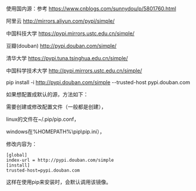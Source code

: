 
使用国内源：参考 https://www.cnblogs.com/sunnydou/p/5801760.html

阿里云 http://mirrors.aliyun.com/pypi/simple/

中国科技大学 https://pypi.mirrors.ustc.edu.cn/simple/ 

豆瓣(douban) http://pypi.douban.com/simple/ 

清华大学 https://pypi.tuna.tsinghua.edu.cn/simple/

中国科学技术大学 http://pypi.mirrors.ustc.edu.cn/simple/

pip install <packages> -i http://pypi.douban.com/simple --trusted-host pypi.douban.com



如果想配置成默认的源，方法如下：

需要创建或修改配置文件（一般都是创建），

linux的文件在~/.pip/pip.conf，

windows在%HOMEPATH%\pip\pip.ini），

修改内容为：

```
[global]
index-url = http://pypi.douban.com/simple
[install]
trusted-host=pypi.douban.com
```
这样在使用pip来安装时，会默认调用该镜像。
